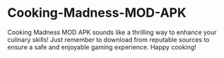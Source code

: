 # Cooking-Madness-MOD-APK
Cooking Madness MOD APK sounds like a thrilling way to enhance your culinary skills! Just remember to download from reputable sources to ensure a safe and enjoyable gaming experience. Happy cooking!
